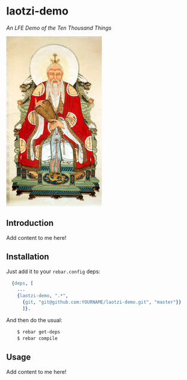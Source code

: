 # laotzi-demo

*An LFE Demo of the Ten Thousand Things*

<img src="resources/images/DaodeTianzun.jpg" />

## Introduction

Add content to me here!


## Installation

Just add it to your ``rebar.config`` deps:

```erlang
  {deps, [
    ...
    {laotzi-demo, ".*",
      {git, "git@github.com:YOURNAME/laotzi-demo.git", "master"}}
      ]}.
```

And then do the usual:

```bash
    $ rebar get-deps
    $ rebar compile
```


## Usage

Add content to me here!
